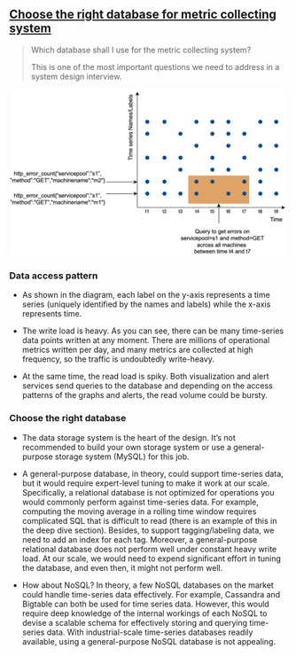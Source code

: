 ## [Choose the right database for metric collecting system](https://blog.bytebytego.com/p/choose-the-right-database-for-metric?s=r)

> Which database shall I use for the metric collecting system? 
>
> This is one of the most important questions we need to address in a system design interview.

![metric_database](metric_database.jpeg)

### Data access pattern

- As shown in the diagram, each label on the y-axis represents a time series (uniquely identified by the names and labels) while the x-axis represents time.

- The write load is heavy. As you can see, there can be many time-series data points written at any moment. There are millions of operational metrics written per day, and many metrics are collected at high frequency, so the traffic is undoubtedly write-heavy.

- At the same time, the read load is spiky. Both visualization and alert services send queries to the database and depending on the access patterns of the graphs and alerts, the read volume could be bursty. 

### Choose the right database

- The data storage system is the heart of the design. It’s not recommended to build your own storage system or use a general-purpose storage system (MySQL) for this job.

- A general-purpose database, in theory, could support time-series data, but it would require expert-level tuning to make it work at our scale. Specifically, a relational database is not optimized for operations you would commonly perform against time-series data. For example, computing the moving average in a rolling time window requires complicated SQL that is difficult to read (there is an example of this in the deep dive section). Besides, to support tagging/labeling data, we need to add an index for each tag. Moreover, a general-purpose relational database does not perform well under constant heavy write load. At our scale, we would need to expend significant effort in tuning the database, and even then, it might not perform well.

- How about NoSQL? In theory, a few NoSQL databases on the market could handle time-series data effectively. For example, Cassandra and Bigtable can both be used for time series data. However, this would require deep knowledge of the internal workings of each NoSQL to devise a scalable schema for effectively storing and querying time-series data. With industrial-scale time-series databases readily available, using a general-purpose NoSQL database is not appealing.